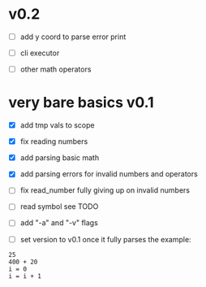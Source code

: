 # v0.2

- [ ] add y coord to parse error print

- [ ] cli executor

- [ ] other math operators

# very bare basics v0.1

- [x] add tmp vals to scope

- [x] fix reading numbers

- [x] add parsing basic math

- [x] add parsing errors for invalid numbers and operators

- [ ] fix read_number fully giving up on invalid numbers

- [ ] read symbol see TODO

- [ ] add "-a" and "-v" flags

- [ ] set version to v0.1
once it fully parses the example:
```
25
400 + 20
i = 0
i = i + 1
```
